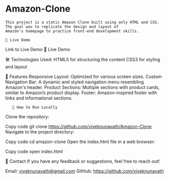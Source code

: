 # Amazon-Clone
    This project is a static Amazon Clone built using only HTML and CSS. The goal was to replicate the design and layout of 
    Amazon's homepage to practice front-end development skills.

    🔗 Live Demo
Link to Live Demo 🔗 Live Demo

🛠️ Technologies Used:
      HTML5 for structuring the content
      CSS3 for styling and layout

📄 Features
       Responsive Layout: Optimized for various screen sizes.
       Custom Navigation Bar: A dynamic and styled navigation menu resembling Amazon's header.
       Product Sections: Multiple sections with product cards, similar to Amazon’s product display.
       Footer: Amazon-inspired footer with links and informational sections.     

       🚀 How to Run Locally
Clone the repository:

Copy code
git clone https://github.com/viveknunavath/Amazon-Clone
Navigate to the project directory:

Copy code
cd amazon-clone
Open the index.html file in a web browser:

Copy code
open index.html

📧 Contact
If you have any feedback or suggestions, feel free to reach out!

Email: viveknunavath@gmail.com
GitHub: https://github.com/viveknunavath

